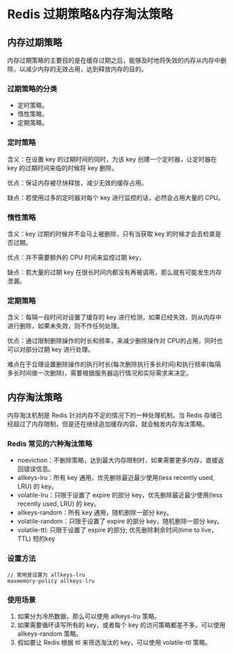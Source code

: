 Redis 过期策略&内存淘汰策略
===

## 内存过期策略

内存过期策略的主要目的是在缓存过期之后，能够及时地将失效的内存从内存中删除，以减少内存的无效占用，达到释放内存的目的。


### 过期策略的分类

* 定时策略。
* 惰性策略。
* 定期策略。

### 定时策略

含义：在设置 key 的过期时间的同时，为该 key 创建一个定时器，让定时器在 key 的过期时间来临的时候将 key 删除。

优点：保证内存被尽快释放，减少无效的缓存占用。

缺点：若使用过多的定时器对每个 key 进行监控的话，必然会占用大量的 CPU。

### 惰性策略

含义：key 过期的时候并不会马上被删除，只有当获取 key 的时候才会去检查是否过期。

优点：并不需要额外的 CPU 时间来监控过期 key，

缺点：若大量的过期 key 在很长时间内都没有再被调用，那么就有可能发生内存泄漏。

### 定期策略

含义：每隔一段时间对设置了缓存的 key 进行检测，如果已经失效，则从内存中进行删除，如果未失效，则不作任何处理。

优点：通过限制删除操作的时长和频率，来减少删除操作对 CPU的占用，同时也可以对部分过期 key 进行处理。

难点在于合理设置删除操作的执行时长(每次删除执行多长时间)和执行频率(每隔多长时间做一次删除)，需要根据服务器运行情况和实际需求来决定。


## 内存淘汰策略

内存淘汰机制是 Redis 针对内存不足的情况下的一种处理机制。当 Redis 存储已经超过了内存限制，但是还在继续追加缓存内容，就会触发内存淘汰策略。

### Redis 常见的六种淘汰策略

* noeviction：不删除策略，达到最大内存限制时，如果需要更多内存，直接返回错误信息。
* allkeys-lru：所有 key 通用，优先删除最近最少使用(less recently used, LRU) 的 key。
* volatile-lru：只限于设置了 expire 的部分 key，优先删除最近最少使用(less recently used, LRU) 的 key。
* allkeys-random：所有 key 通用，随机删除一部分 key。
* volatile-random：只限于设置了 expire 的部分 key，随机删除一部分 key。
* volatile-ttl: 只限于设置了 expire 的部分; 优先删除剩余时间(time to live，TTL) 短的key

### 设置方法
```
// 常用是设置为 allkeys-lru
maxmemory-policy allkeys-lru
```

### 使用场景

1. 如果分为冷热数据，那么可以使用 allkeys-lru 策略。
2. 如果需要循环读写所有的 key，或者每个 key 的访问策略都差不多，可以使用 allkeys-random 策略。
3. 假如要让 Redis 根据 ttl 来筛选淘汰的 key，可以使用 volatile-ttl 策略。


